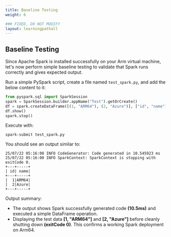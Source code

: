 ```yaml
---
title: Baseline Testing
weight: 6

### FIXED, DO NOT MODIFY
layout: learningpathall
---
```



## Baseline Testing
Since Apache Spark is installed successfully on your Arm virtual machine, let's now perform simple baseline testing to validate that Spark runs correctly and gives expected output.

Run a simple PySpark script, create a file named `test_spark.py`, and add the below content to it:

```python
from pyspark.sql import SparkSession
spark = SparkSession.builder.appName("Test").getOrCreate()
df = spark.createDataFrame([(1, "ARM64"), (2, "Azure")], ["id", "name"])
df.show()
spark.stop()
```
Execute with:
```console
spark-submit test_spark.py
```
You should see an output similar to:

```output
25/07/22 05:16:00 INFO CodeGenerator: Code generated in 10.545923 ms
25/07/22 05:16:00 INFO SparkContext: SparkContext is stopping with exitCode 0.
+---+-----+
| id| name|
+---+-----+
|  1|ARM64|
|  2|Azure|
+---+-----+
```
Output summary:

- The output shows Spark successfully generated code **(10.5ms)** and executed a simple DataFrame operation.
- Displaying the test data **[1, "ARM64"]** and **[2, "Azure"]** before cleanly shutting down **(exitCode 0)**. This confirms a working Spark deployment on Arm64.
